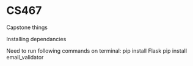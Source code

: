 # CS467
Capstone things

Installing dependancies

Need to run following commands on terminal:
pip install Flask
pip install email_validator

